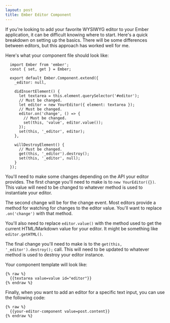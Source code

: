 ```yaml
---
layout: post
title: Ember Editor Component
---
```

If you're looking to add your favorite WYSIWYG editor to your Ember
application, it can be difficult knowing where to start. Here's a quick
breakdown on setting up the basics. There will be some differences between
editors, but this approach has worked well for me.

Here's what your component file should look like:

~~~
  import Ember from 'ember';
  const { set, get } = Ember;

  export default Ember.Component.extend({
    _editor: null,

    didInsertElement() {
      let textarea = this.element.querySelector('#editor');
      // Must be changed.
      let editor = new YourEditor({ element: textarea });
      // Must be changed.
      editor.on('change', () => {
        // Must be changed.
        set(this, 'value', editor.value());
      });
      set(this, '_editor', editor);
    },

    willDestroyElement() {
      // Must be changed.
      get(this, '_editor').destroy();
      set(this, '_editor', null);
    }
  });
~~~

You'll need to make some changes depending on the API your editor provides. The
first change you'll need to make is to `new YourEditor({})`. This value will
need to be changed to whatever method is used to instantiate your editor.

The second change will be for the change event. Most editors provide a method
for watching for changes to the editor value. You'll want to replace
`.on('change')` with that method.

You'll also need to replace `editor.value()` with the method used to get the
current HTML/Markdown value for your editor. It might be something like
`editor.getHTML()`.

The final change you'll need to make is to the `get(this,
'_editor').destroy();` call. This will need to be updated to whatever method is
used to destroy your editor instance.

Your component template will look like:

~~~
{% raw %}
  {{textarea value=value id="editor"}}
{% endraw %}
~~~

Finally, when you want to add an editor for a specific text input, you can use
the following code:

~~~
{% raw %}
  {{your-editor-component value=post.content}}
{% endraw %}
~~~
